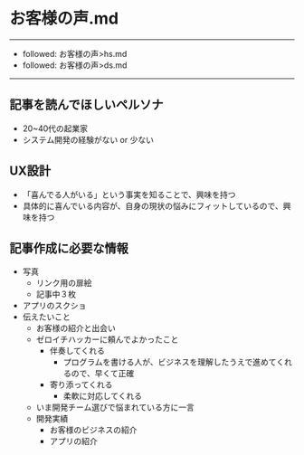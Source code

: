 # お客様の声.md

---
- followed: お客様の声>hs.md
- followed: お客様の声>ds.md
---

## 記事を読んでほしいペルソナ
- 20~40代の起業家
- システム開発の経験がない or 少ない

## UX設計
- 「喜んでる人がいる」という事実を知ることで、興味を持つ
- 具体的に喜んでいる内容が、自身の現状の悩みにフィットしているので、興味を持つ

## 記事作成に必要な情報
- 写真
  - リンク用の扉絵
  - 記事中３枚
- アプリのスクショ
- 伝えたいこと
  - お客様の紹介と出会い
  - ゼロイチハッカーに頼んでよかったこと
    - 伴奏してくれる
      - プログラムを書ける人が、ビジネスを理解したうえで進めてくれるので、早くて正確
    - 寄り添ってくれる
      - 柔軟に対応してくれる
  - いま開発チーム選びで悩まれている方に一言
  - 開発実績
    - お客様のビジネスの紹介
    - アプリの紹介


